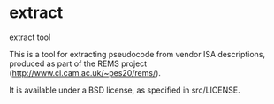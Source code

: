 # extract

extract tool


This is a tool for extracting pseudocode from vendor ISA descriptions, produced as part of the REMS project (http://www.cl.cam.ac.uk/~pes20/rems/).

It is available under a BSD license, as specified in src/LICENSE.